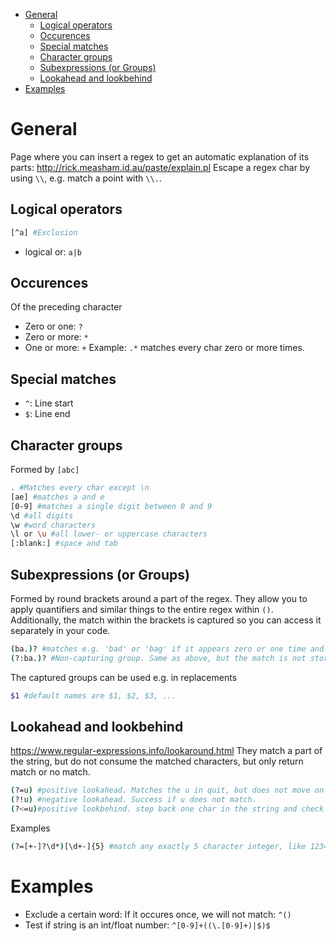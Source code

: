 <!-- @import "[TOC]" {cmd="toc" depthFrom=1 depthTo=6 orderedList=false} -->

<!-- code_chunk_output -->

- [General](#general)
  - [Logical operators](#logical-operators)
  - [Occurences](#occurences)
  - [Special matches](#special-matches)
  - [Character groups](#character-groups)
  - [Subexpressions (or Groups)](#subexpressions-or-groups)
  - [Lookahead and lookbehind](#lookahead-and-lookbehind)
- [Examples](#examples)

<!-- /code_chunk_output -->


# General
Page where you can insert a regex to get an automatic explanation of its parts:
http://rick.measham.id.au/paste/explain.pl
Escape a regex char by using `\\`, e.g. match a point with `\\.`.



## Logical operators
```bash
[^a] #Exclusion
```
* logical or: `a|b`

## Occurences
Of the preceding character
* Zero or one: `?`
* Zero or more: `*`
* One or more: `+`
Example: `.*` matches every char zero or more times.

## Special matches
* `^`: Line start
* `$`: Line end

## Character groups
Formed by `[abc]`
```bash
. #Matches every char except \n
[ae] #matches a and e
[0-9] #matches a single digit between 0 and 9
\d #all digits
\w #word characters
\l or \u #all lower- or uppercase characters
[:blank:] #space and tab
```

## Subexpressions (or Groups)
Formed by round brackets around a part of the regex. They allow you to apply quantifiers and similar things to the entire regex within `()`. Additionally, the match within the brackets is captured so you can access it separately in your code.
```bash
(ba.)? #matches e.g. 'bad' or 'bag' if it appears zero or one time and stores the match (e.g. 'bad')
(?:ba.)? #Non-capturing group. Same as above, but the match is not stored for later use
```
The captured groups can be used e.g. in replacements
```bash
$1 #default names are $1, $2, $3, ...
```

## Lookahead and lookbehind
https://www.regular-expressions.info/lookaround.html
They match a part of the string, but do not consume the matched characters, but only return match or no match.
```bash
(?=u) #positive lookahead. Matches the u in quit, but does not move on to the following i, i.e. the following regex will continue from the u as well
(?!u) #negative lookahead. Success if u does not match.
(?<=u)#positive lookbehind. step back one char in the string and check for a match. Similarly to lookahead, it does not consume the current char, so in 'quit', if we are at 'i' it would match the preceeding 'u', but stay at the 'i' for the next regex part.
```
Examples
```bash
(?=[+-]?\d*)[\d+-]{5} #match any exactly 5 character integer, like 12345 or -1234 or +1234. Here, you can see the lookahead like an if statement: Match 5 numbers and signs, but only if the appear in the right order, which is checked by the lookahead
```


# Examples
* Exclude a certain word: If it occures once, we will not match: `^()`
* Test if string is an int/float number: `^[0-9]+((\.[0-9]+)|$)$`